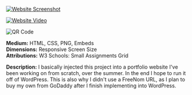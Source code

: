 [![Website Screenshot](https://i.imgur.com/T7NHe26.png)](http://hikatamika.github.io/art74.html)

[![Website Video](https://img.youtube.com/vi/TP52DPv1xdM/0.jpg)](https://www.youtube.com/watch?v=TP52DPv1xdM)

![QR Code](https://i.imgur.com/FtA9fnI.png)

**Medium:** HTML, CSS, PNG, Embeds  
**Dimensions:** Responsive Screen Size  
**Attributions:** W3 Schools: Small Assignments Grid  

**Description:** I basically injected this project into a portfolio website I've been working on from scratch, over the summer. In the end I hope to run it off of WordPress. This is also why I didn't use a FreeNom URL, as I plan to buy my own from GoDaddy after I finish implementing into WordPress.